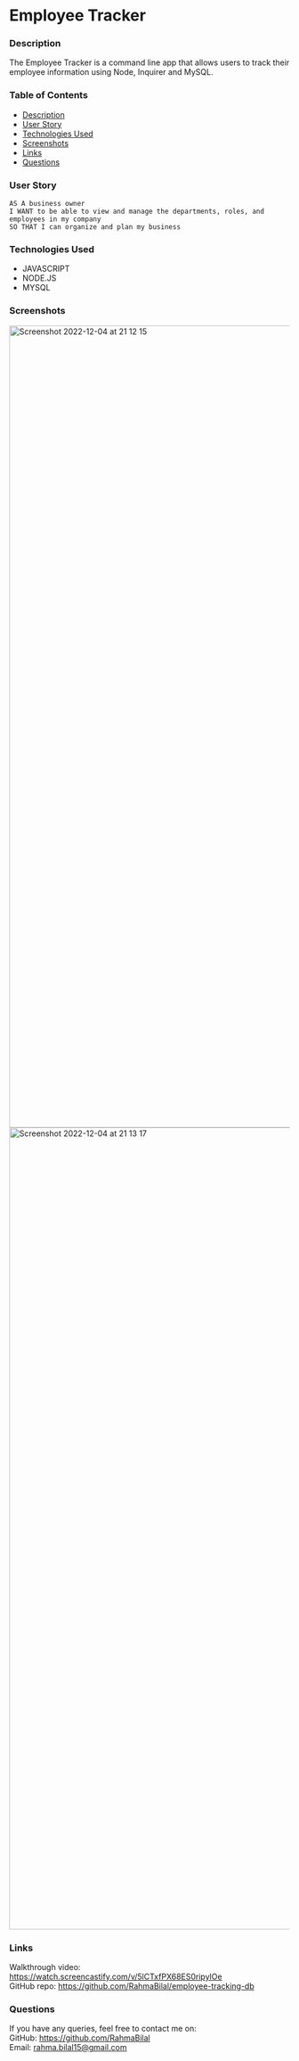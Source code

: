 # Employee Tracker

### Description

The Employee Tracker is a command line app that allows users to track their employee information using Node, Inquirer and MySQL.

### Table of Contents

- [Description](#description)
- [User Story](#user-story)
- [Technologies Used](#technologies-used)
- [Screenshots](#screenshots)
- [Links](#links)
- [Questions](#questions)



### User Story

```
AS A business owner
I WANT to be able to view and manage the departments, roles, and employees in my company
SO THAT I can organize and plan my business
```

### Technologies Used

- JAVASCRIPT
- NODE.JS
- MYSQL

### Screenshots

<img width="1440" alt="Screenshot 2022-12-04 at 21 12 15" src="https://user-images.githubusercontent.com/108250116/205516055-93bb88bb-fdc8-4058-8e41-bd09df187bd4.png">

<img width="1440" alt="Screenshot 2022-12-04 at 21 13 17" src="https://user-images.githubusercontent.com/108250116/205516061-979e43ff-00ed-46c3-ad28-40b765afb3ed.png">

### Links

Walkthrough video: https://watch.screencastify.com/v/5lCTxfPX68ES0ripylOe
<br>
GitHub repo: https://github.com/RahmaBilal/employee-tracking-db

### Questions

If you have any queries, feel free to contact me on:
<br>
GitHub: https://github.com/RahmaBilal
<br>
Email: rahma.bilal15@gmail.com
